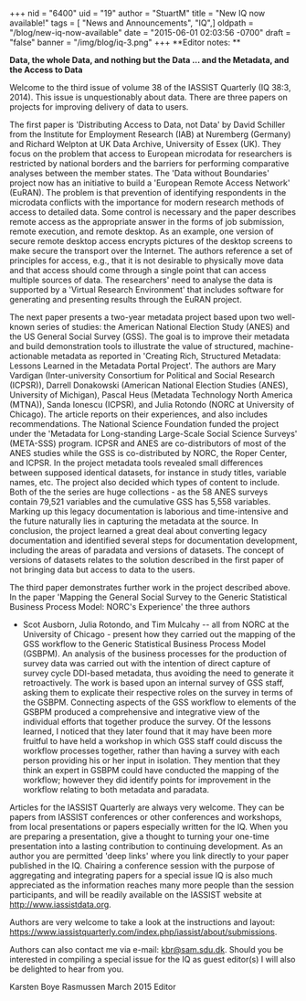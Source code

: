 +++
nid = "6400"
uid = "19"
author = "StuartM"
title = "New IQ now available!"
tags = [ "News and Announcements", "IQ",]
oldpath = "/blog/new-iq-now-available"
date = "2015-06-01 02:03:56 -0700"
draft = "false"
banner = "/img/blog/iq-3.png"
+++
**Editor notes: **

**Data, the whole Data, and nothing but the Data ... and the Metadata, and the Access to Data**

Welcome to the third issue of volume 38 of the IASSIST Quarterly (IQ
38:3, 2014). This issue is unquestionably about data. There are three
papers on projects for improving delivery of data to users.

The first paper is 'Distributing Access to Data, not Data' by David
Schiller from the Institute for Employment Research (IAB) at Nuremberg
(Germany) and Richard Welpton at UK Data Archive, University of Essex
(UK). They focus on the problem that access to European microdata for
researchers is restricted by national borders and the barriers for
performing comparative analyses between the member states. The 'Data
without Boundaries' project now has an initiative to build a 'European
Remote Access Network' (EuRAN). The problem is that prevention of
identifying respondents in the microdata conflicts with the importance
for modern research methods of access to detailed data. Some control is
necessary and the paper describes remote access as the appropriate
answer in the forms of job submission, remote execution, and remote
desktop. As an example, one version of secure remote desktop access
encrypts pictures of the desktop screens to make secure the transport
over the Internet. The authors reference a set of principles for access,
e.g., that it is not desirable to physically move data and that access
should come through a single point that can access multiple sources of
data. The researchers' need to analyse the data is supported by a
'Virtual Research Environment' that includes software for generating and
presenting results through the EuRAN project.

The next paper presents a two-year metadata project based upon two
well-known series of studies: the American National Election Study
(ANES) and the US General Social Survey (GSS). The goal is to improve
their metadata and build demonstration tools to illustrate the value of
structured, machine-actionable metadata as reported in 'Creating Rich,
Structured Metadata: Lessons Learned in the Metadata Portal Project'.
The authors are Mary Vardigan (Inter-university Consortium for Political
and Social Research (ICPSR)), Darrell Donakowski (American National
Election Studies (ANES), University of Michigan), Pascal Heus (Metadata
Technology North America (MTNA)), Sanda Ionescu (ICPSR), and Julia
Rotondo (NORC at University of Chicago). The article reports on their
experiences, and also includes recommendations. The National Science
Foundation funded the project under the 'Metadata for Long-standing
Large-Scale Social Science Surveys' (META-SSS) program. ICPSR and ANES
are co-distributors of most of the ANES studies while the GSS is
co-distributed by NORC, the Roper Center, and ICPSR. In the project
metadata tools revealed small differences between supposed identical
datasets, for instance in study titles, variable names, etc. The project
also decided which types of content to include. Both of the the series
are huge collections - as the 58 ANES surveys contain 79,521 variables
and the cumulative GSS has 5,558 variables. Marking up this legacy
documentation is laborious and time-intensive and the future naturally
lies in capturing the metadata at the source. In conclusion, the project
learned a great deal about converting legacy documentation and
identified several steps for documentation development, including the
areas of paradata and versions of datasets. The concept of versions of
datasets relates to the solution described in the first paper of not
bringing data but access to data to the users.

The third paper demonstrates further work in the project described
above. In the paper 'Mapping the General Social Survey to the Generic
Statistical Business Process Model: NORC's Experience' the three authors
- Scot Ausborn, Julia Rotondo, and Tim Mulcahy -- all from NORC at the
University of Chicago - present how they carried out the mapping of the
GSS workflow to the Generic Statistical Business Process Model (GSBPM).
An analysis of the business processes for the production of survey data
was carried out with the intention of direct capture of survey cycle
DDI-based metadata, thus avoiding the need to generate it retroactively.
The work is based upon an internal survey of GSS staff, asking them to
explicate their respective roles on the survey in terms of the GSBPM.
Connecting aspects of the GSS workflow to elements of the GSBPM produced
a comprehensive and integrative view of the individual efforts that
together produce the survey. Of the lessons learned, I noticed that they
later found that it may have been more fruitful to have held a workshop
in which GSS staff could discuss the workflow processes together, rather
than having a survey with each person providing his or her input in
isolation. They mention that they think an expert in GSBPM could have
conducted the mapping of the workflow; however they did identify points
for improvement in the workflow relating to both metadata and paradata.

Articles for the IASSIST Quarterly are always very welcome. They can be
papers from IASSIST conferences or other conferences and workshops, from
local presentations or papers especially written for the IQ. When you
are preparing a presentation, give a thought to turning your one-time
presentation into a lasting contribution to continuing development. As
an author you are permitted 'deep links' where you link directly to your
paper published in the IQ. Chairing a conference session with the
purpose of aggregating and integrating papers for a special issue IQ is
also much appreciated as the information reaches many more people than
the session participants, and will be readily available on the IASSIST
website at <http://www.iassistdata.org>.

Authors are very welcome to take a look at the instructions and
layout: <https://www.iassistquarterly.com/index.php/iassist/about/submissions>.

Authors can also contact me via e-mail: <kbr@sam.sdu.dk>. Should you be
interested in compiling a special issue for the IQ as guest editor(s) I
will also be delighted to hear from you.


Karsten Boye Rasmussen
March 2015
Editor
